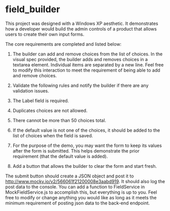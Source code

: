 # field_builder

This project was designed with a Windows XP aesthetic. It demonstrates how a developer would build the admin controls of a product that allows users to create their own input forms.

The core requirements are completed and listed below:

1. The builder can add and remove choices from the list of choices. In the visual spec provided, the builder adds and removes choices in a textarea element. Individual items are separated by a new line. Feel free to modify this interaction to meet the requirement of being able to add and remove choices.

2. Validate the following rules and notify the builder if there are any validation issues.

3. The Label field is required.

4. Duplicates choices are not allowed.

5. There cannot be more than 50 choices total.

6. If the default value is not one of the choices, it should be added to the list of choices when the field is saved.

7. For the purpose of the demo, you may want the form to keep its values after the form is submitted. This helps demonstrate the prior requirement (that the default value is added).

8. Add a button that allows the builder to clear the form and start fresh.

The submit button should create a JSON object and post it to http://www.mocky.io/v2/566061f21200008e3aabd919. It should also log the post data to the console. You can add a function to FieldService in MockFieldService.js to accomplish this, but everything is up to you. Feel free to modify or change anything you would like as long as it meets the minimum requirement of posting json data to the back-end endpoint.
